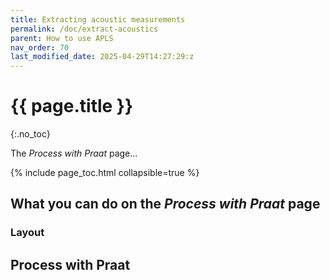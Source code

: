 ```yaml
---
title: Extracting acoustic measurements
permalink: /doc/extract-acoustics
parent: How to use APLS
nav_order: 70
last_modified_date: 2025-04-29T14:27:29:z
---
```


# {{ page.title }}
{:.no_toc}


The _Process with Praat_ page...


{% include page_toc.html collapsible=true %}

## What you can do on the _Process with Praat_ page



### Layout



## Process with Praat



